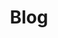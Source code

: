 ---
title: "Blog"
permalink: /blog/
layout: category
taxonomy: blog
author_profile: true
entries_layout: grid
---